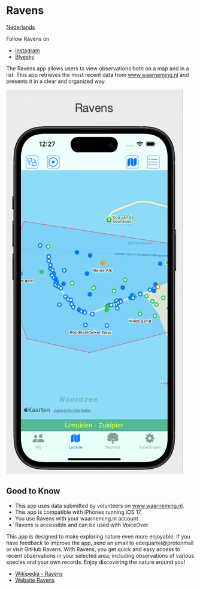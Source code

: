 # Ravens

[Nederlands](README.md)

Follow Ravens on 

* [Instagram](https://www.instagram.com/ravensobs?igsh=MTliemQ4N2tnbDkxbA%3D%3D&utm_source=qrigsh=MTliemQ4N2tnbDkxbA%3D%3D&utm_source=qr)  
* [Blyesky](https://bsky.app/profile/ravenscorvus.bsky.social)


The Ravens app allows users to view observations both on a map and in a list. This app retrieves the most recent data from www.waarneming.nl and presents it in a clear and organized way.

![Ravens](./images/02ravens.png)

## Good to Know

- This app uses data submitted by volunteers on www.waarneming.nl.
- This app is compatible with iPhones running iOS 17.
- You use Ravens with your waarneming.nl account.
- Ravens is accessible and can be used with VoiceOver.

This app is designed to make exploring nature even more enjoyable. If you have feedback to improve the app, send an email to edequartel@protonmail or visit GitHub Ravens. With Ravens, you get quick and easy access to recent observations in your selected area, including observations of various species and your own records. Enjoy discovering the nature around you!

* [Wikipedia - Ravens](https://en.wikipedia.org/wiki/Huginn_and_Muninn)
* [Website Ravens](https://www.ravensobs.com)

